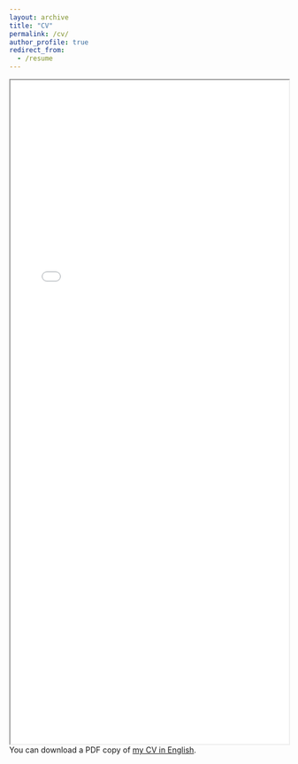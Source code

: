 ```yaml
---
layout: archive
title: "CV"
permalink: /cv/
author_profile: true
redirect_from:
  - /resume
---
```


<div class="box">
  <iframe src="/files/pdf/CV_English24Sep13.pdf" frameborder="10" scrolling="no" width="100%" height="1200" align="left"> </iframe>
</div>

You can download a PDF copy of [my CV in English](/files/pdf/CV_English24Sep13.pdf).
